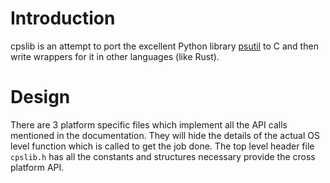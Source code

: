 # Introduction
cpslib is an attempt to port the excellent Python library [psutil](https://code.google.com/p/psutil/) to C and then write wrappers for it in other languages (like Rust).

# Design
There are 3 platform specific files which implement all the API calls mentioned in the documentation. They will hide the details of the actual OS level function which is called to get the job done.
The top level header file `cpslib.h` has all the constants and structures necessary provide the cross platform API.


